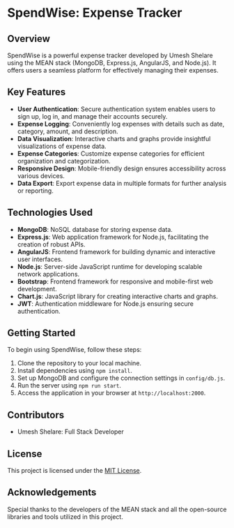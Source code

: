 # SpendWise: Expense Tracker

## Overview

SpendWise is a powerful expense tracker developed by Umesh Shelare using the MEAN stack (MongoDB, Express.js, AngularJS, and Node.js). It offers users a seamless platform for effectively managing their expenses.

## Key Features

- **User Authentication**: Secure authentication system enables users to sign up, log in, and manage their accounts securely.
- **Expense Logging**: Conveniently log expenses with details such as date, category, amount, and description.
- **Data Visualization**: Interactive charts and graphs provide insightful visualizations of expense data.
- **Expense Categories**: Customize expense categories for efficient organization and categorization.
- **Responsive Design**: Mobile-friendly design ensures accessibility across various devices.
- **Data Export**: Export expense data in multiple formats for further analysis or reporting.

## Technologies Used

- **MongoDB**: NoSQL database for storing expense data.
- **Express.js**: Web application framework for Node.js, facilitating the creation of robust APIs.
- **AngularJS**: Frontend framework for building dynamic and interactive user interfaces.
- **Node.js**: Server-side JavaScript runtime for developing scalable network applications.
- **Bootstrap**: Frontend framework for responsive and mobile-first web development.
- **Chart.js**: JavaScript library for creating interactive charts and graphs.
- **JWT**: Authentication middleware for Node.js ensuring secure authentication.

## Getting Started

To begin using SpendWise, follow these steps:

1. Clone the repository to your local machine.
2. Install dependencies using `npm install`.
3. Set up MongoDB and configure the connection settings in `config/db.js`.
4. Run the server using `npm run start`.
5. Access the application in your browser at `http://localhost:2000`.

## Contributors

- Umesh Shelare: Full Stack Developer

## License

This project is licensed under the [MIT License](LICENSE).

## Acknowledgements

Special thanks to the developers of the MEAN stack and all the open-source libraries and tools utilized in this project.


